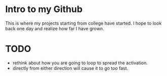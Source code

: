 # Intro to my Github

This is where my projects starting from college have started.
I hope to look back one day and realize how far I have grown.

# TODO

- rethink about how you are going to loop to spread the activation.
- directly from either direction will cause it to go too fast.